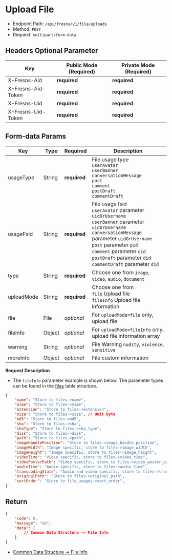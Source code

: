 # Upload File

- Endpoint Path: `/api/fresns/v1/file/uploads`
- Method: `POST`
- Request: `multipart/form-data`

## Headers Optional Parameter

| Key | Public Mode (Required) | Private Mode (Required) |
| --- | --- | --- |
| X-Fresns-Aid | **required** | **required** |
| X-Fresns-Aid-Token | **required** | **required** |
| X-Fresns-Uid | **required** | **required** |
| X-Fresns-Uid-Token | **required** | **required** |

## Form-data Params

| Key | Type | Required | Description |
| --- | --- | --- | --- |
| usageType | String | **required** | File usage type<br>`userAvatar`<br>`userBanner`<br>`conversationMessage`<br>`post`<br>`comment`<br>`postDraft`<br>`commentDraft` |
| usageFsid | String | **required** | File usage fsid<br>`userAvatar` parameter `uidOrUsername`<br>`userBanner` parameter `uidOrUsername`<br>`conversationMessage` parameter `uidOrUsername`<br>`post` parameter `pid`<br>`comment` parameter `cid`<br>`postDraft` parameter `did`<br>`commentDraft` parameter `did` |
| type | String | **required** | Choose one from `image`, `video`, `audio`, `document` |
| uploadMode | String | **required** | Choose one from<br>`file` Upload file<br>`fileInfo` Upload file information |
| file | File | *optional* | For `uploadMode=file` only, upload file |
| fileInfo | Object | *optional* | For `uploadMode=fileInfo` only, upload file information array |
| warning | String | *optional* | File Warning `nudity`, `violence`, `sensitive` |
| moreInfo | Object | *optional* | File custom information |

**Request Description**

- The `fileInfo` parameter example is shown below. The parameter types can be found in the [files](../../database/systems/files.md) table structure.

```json
{
    "name": "Store to files->name",
    "mime": "Store to files->mime",
    "extension": "Store to files->extension",
    "size": "Store to files->size", // Unit Byte
    "md5": "Store to files->md5",
    "sha": "Store to files->sha",
    "shaType": "Store to files->sha_type",
    "disk": "Store to files->disk",
    "path": "Store to files->path",
    "imageHandlePosition": "Store to files->image_handle_position",
    "imageWidth": "Image specific, store to files->image_width",
    "imageHeight": "Image specific, store to files->image_height",
    "videoTime": "Video specific, store to files->video_time",
    "videoPosterPath": "Video specific, store to files->video_poster_path",
    "audioTime": "Audio specific, store to files->audio_time",
    "transcodingState": "Audio and video specific, store to files->transcoding_state",
    "originalPath": "Store to files->original_path",
    "sortOrder": "Store to file_usages->sort_order",
}
```

## Return

```json
{
    "code": 0,
    "message": "ok",
    "data": {
        // Common Data Structure -> File Info
    }
}
```

- [Common Data Structure -> File Info](../../reference/data/file.md)
